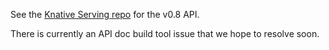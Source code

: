<p>See the <a href="https://github.com/knative/serving/tree/master/pkg/apis">Knative Serving repo</a> for the v0.8 API.</p>

<p>There is currently an API doc build tool issue that we hope to resolve soon.</p>
